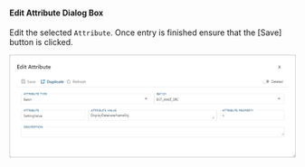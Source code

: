 #### Edit Attribute Dialog Box  

Edit the selected `Attribute`.  Once entry is finished ensure that the [Save] button is clicked.

<img 
    src="images/bimlflex-app-dialog-edit-attribute.png" 
    class="border-image" 
    style="border: 1px solid #CCC;" 
    title="Edit Attribute Dialog Box" 
/>
